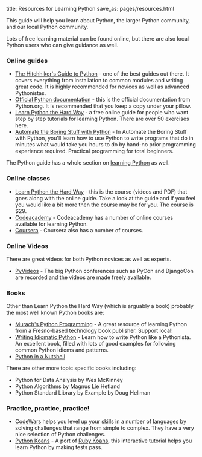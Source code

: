 title: Resources for Learning Python
save_as: pages/resources.html


This guide will help you learn about Python, the larger Python community, and our local Python community.

Lots of free learning material can be found online, but there are also local Python users who can give guidance as well.

### Online guides

* [The Hitchhiker's Guide to Python](http://docs.python-guide.org/) - one of the best guides out there. It covers everything from installation to common modules and writing great code. It is highly recommended for novices as well as advanced Pythonistas.
* [Official Python documentation](http://docs.python.org/) - this is the official documentation from Python.org. It is recommended that you keep a copy under your pillow.
* [Learn Python the Hard Way](http://learnpythonthehardway.org/book) - a free online guide for people who want step by step tutorials for learning Python. There are over 50 exercises here.
* [Automate the Boring Stuff with Python](https://automatetheboringstuff.com/) - In Automate the Boring Stuff with Python, you'll learn how to use Python to write programs that do in minutes what would take you hours to do by hand-no prior programming experience required. Practical programming for total beginners.

The Python guide has a whole section on [learning Python](http://docs.python-guide.org/en/latest/intro/learning/) as well.


### Online classes

* [Learn Python the Hard Way](http://learnpythonthehardway.org/) - this is the course (videos and PDF) that goes along with the online guide. Take a look at the guide and if you feel you would like a bit more then the course may be for you. The course is $29.
* [Codeacademy](http://www.codecademy.com/tracks/python) - Codeacademy has a number of online courses available for learning Python.
* [Coursera](https://www.coursera.org/courses?search=python) - Coursera also has a number of courses.


### Online Videos

There are great videos for both Python novices as well as experts.

* [PyVideos](http://pyvideo.org/) - The big Python conferences such as PyCon and DjangoCon are recorded and the videos are made freely available.


### Books

Other than Learn Python the Hard Way (which is arguably a book) probably the most well known Python books are:

* [Murach's Python Programming](https://www.murach.com/shop/murach-s-python-programming-detail) - A great resource of learning Python from a Fresno-based technology book publisher. Support local!
* [Writing Idiomatic Python](https://jeffknupp.com/writing-idiomatic-python-ebook/) - Learn how to write Python like a Pythonista. An excellent book, filled with lots of good examples for following common Python idioms and patterns.
* [Python in a Nutshell](https://smile.amazon.com/Python-Nutshell-Desktop-Quick-Reference/dp/144939292X)

There are other more topic specific books including:

* Python for Data Analysis by Wes McKinney
* Python Algorithms by Magnus Lie Hetland
* Python Standard Library by Example by Doug Hellman


### Practice, practice, practice!

* [CodeWars](https://www.codewars.com/?language=python) helps you level up your skills in a number of languages by solving challenges that range from simple to complex. They have a very nice selection of Python challenges.
* [Python Koans](https://github.com/gregmalcolm/python_koans) - A port of [Ruby Koans](), this interactive tutorial helps you learn Python by making tests pass.
